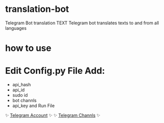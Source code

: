 # translation-bot
Telegram Bot translation TEXT 
Telegram bot translates texts to and from all languages
# how to use 
# Edit Config.py File Add: 
  - api_hash
  - api_id
  - sudo id
  - bot channls
  - api_key
and Run File 


✨ [Telegram Account](https://t.me/r_afx) ✨
✨ [Telegram Channls](https://t.me/radfx2) ✨


